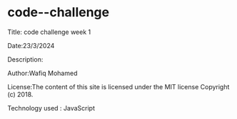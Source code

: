 # code--challenge
Title: code challenge week 1

Date:23/3/2024

Description:

Author:Wafiq Mohamed

License:The content of this site is licensed under the MIT license
Copyright (c) 2018.


Technology used : JavaScript